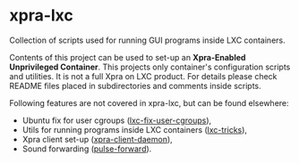 # xpra-lxc

Collection of scripts used for running GUI programs inside LXC containers.

Contents of this project can be used to set-up an **Xpra-Enabled
Unprivileged Container**. This projects only container's configuration
scripts and utilities. It is not a full Xpra on LXC product.
For details please check README files placed in subdirectories
and comments inside scripts.

Following features are not covered in xpra-lxc, but can be found elsewhere:

 * Ubuntu fix for user cgroups ([lxc-fix-user-cgroups][lxc-fix-user-cgroups]),
 * Utils for running programs inside LXC containers ([lxc-tricks][lxc-tricks]),
 * Xpra client set-up ([xpra-client-daemon][xpra-client-daemon]),
 * Sound forwarding ([pulse-forward][pulse-forward]).

[lxc-fix-user-cgroups]: https://github.com/muroc-lab/lxc-fix-user-cgroups
[lxc-tricks]: https://github.com/muroc-lab/lxc-tricks
[xpra-client-daemon]: https://github.com/muroc-lab/xpra-client-daemon
[pulse-forward]: https://github.com/muroc-lab/pulse-forward 

